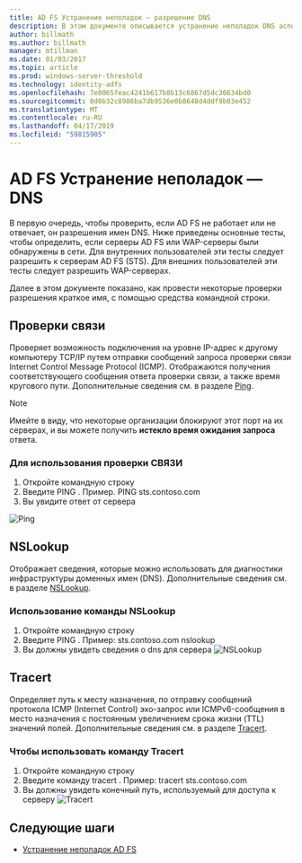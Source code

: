 ```yaml
---
title: AD FS Устранение неполадок — разрешение DNS
description: В этом документе описывается устранение неполадок DNS аспекты AD FS
author: billmath
ms.author: billmath
manager: mtillman
ms.date: 01/03/2017
ms.topic: article
ms.prod: windows-server-threshold
ms.technology: identity-adfs
ms.openlocfilehash: 7e0065feac4241b617b8b13c6867d5dc36634bd0
ms.sourcegitcommit: 0d0b32c8986ba7db9536e0b8648d4ddf9b03e452
ms.translationtype: MT
ms.contentlocale: ru-RU
ms.lasthandoff: 04/17/2019
ms.locfileid: "59815905"
---
```

# <a name="ad-fs-troubleshooting---dns"></a>AD FS Устранение неполадок — DNS 
В первую очередь, чтобы проверить, если AD FS не работает или не отвечает, он разрешения имен DNS.  Ниже приведены основные тесты, чтобы определить, если серверы AD FS или WAP-серверы были обнаружены в сети.  Для внутренних пользователей эти тесты следует разрешить к серверам AD FS (STS).    Для внешних пользователей эти тесты следует разрешить WAP-серверах.

Далее в этом документе показано, как провести некоторые проверки разрешения краткое имя, с помощью средства командной строки.

## <a name="ping-test"></a>Проверки связи
Проверяет возможность подключения на уровне IP-адрес к другому компьютеру TCP/IP путем отправки сообщений запроса проверки связи Internet Control Message Protocol (ICMP). Отображаются получения соответствующего сообщения ответа проверки связи, а также время кругового пути.  Дополнительные сведения см. в разделе [Ping](https://technet.microsoft.com/library/ff961503.aspx).


>[!NOTE]
>Имейте в виду, что некоторые организации блокируют этот порт на их серверах, и вы можете получить **истекло время ожидания запроса** ответа.

### <a name="to-use-a-ping-test"></a>Для использования проверки СВЯЗИ
1.  Откройте командную строку
2. Введите PING <name of adfs server> . Пример.  PING sts.contoso.com
3. Вы увидите ответ от сервера

![Ping](media/ad-fs-tshoot-dns/dns1.png)

## <a name="nslookup"></a>NSLookup
Отображает сведения, которые можно использовать для диагностики инфраструктуры доменных имен (DNS).  Дополнительные сведения см. в разделе [NSLookup](https://technet.microsoft.com/library/cc725991.aspx).

### <a name="to-use-a-nslookup"></a>Использование команды NSLookup
1.  Откройте командную строку
2. Введите PING <name of adfs server> . Пример: sts.contoso.com nslookup
3. Вы должны увидеть сведения о dns для сервера ![NSLookup](media/ad-fs-tshoot-dns/dns2.png)

## <a name="tracert"></a>Tracert
Определяет путь к месту назначения, по отправку сообщений протокола ICMP (Internet Control) эхо-запрос или ICMPv6-сообщения в место назначения с постоянным увеличением срока жизни (TTL) значений полей.   Дополнительные сведения см. в разделе [Tracert](https://technet.microsoft.com/library/ff961507.aspx).


### <a name="to-use-tracert"></a>Чтобы использовать команду Tracert
1.  Откройте командную строку
2. Введите команду tracert <name of adfs server> . Пример: tracert sts.contoso.com
3. Вы должны увидеть конечный путь, используемый для доступа к серверу ![Tracert](media/ad-fs-tshoot-dns/dns3.png)

## <a name="next-steps"></a>Следующие шаги

- [Устранение неполадок AD FS](ad-fs-tshoot-overview.md)